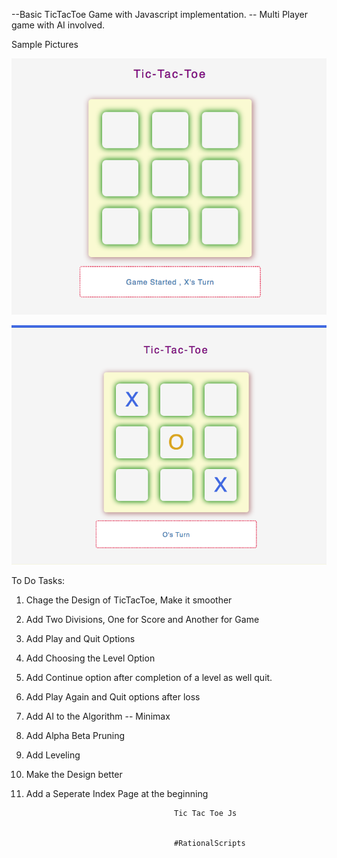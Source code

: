  --Basic TicTacToe Game with Javascript implementation. 
 -- Multi Player game with AI involved.
 
 Sample Pictures

 ![Start Picture](https://github.com/raviteja1452/TicTacToeJs/blob/master/start.png)

 ![Progress Picture](https://github.com/raviteja1452/TicTacToeJs/blob/master/progress.png)
 
 
 To Do Tasks:
 
1) Chage the Design of TicTacToe, Make it smoother

2) Add Two Divisions, One for Score and Another for Game

3) Add Play and Quit Options

4) Add Choosing the Level Option

5) Add Continue option after completion of a level as well quit.

6) Add Play Again and Quit options after loss

7) Add AI to the Algorithm -- Minimax

8) Add Alpha Beta Pruning

9) Add Leveling 

10) Make the Design better

11) Add a Seperate Index Page at the beginning

                                         Tic Tac Toe Js              
                                         
                                         
                                         #RationalScripts

